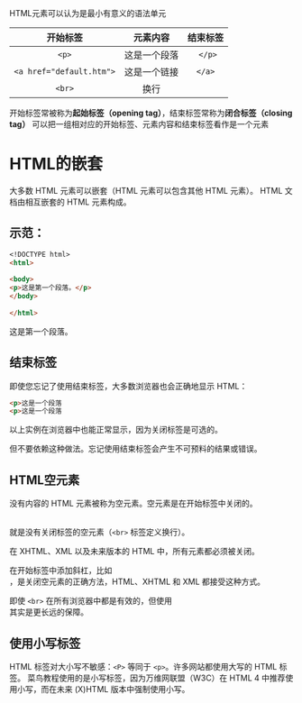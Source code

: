 HTML元素可以认为是最小有意义的语法单元

|           开始标签           |  元素内容  |  结束标签   |
| :----------------------: | :----: | :-----: |
|          `<p>`           | 这是一个段落 | ` </p>` |
| `<a href="default.htm">` | 这是一个链接 | `</a>`  |
|          `<br>`          |   换行   |         |

开始标签常被称为**起始标签（opening tag）**，结束标签常称为**闭合标签（closing tag）**
可以把一组相对应的开始标签、元素内容和结束标签看作是一个元素

# HTML的嵌套
大多数 HTML 元素可以嵌套（HTML 元素可以包含其他 HTML 元素）。
HTML 文档由相互嵌套的 HTML 元素构成。

## 示范：
```MarkDown
<!DOCTYPE html>  
<html>  
  
<body>  
<p>这是第一个段落。</p>  
</body>  
  
</html>
```

<!DOCTYPE html>  
<html>  
  
<body>  
<p>这是第一个段落。</p>  
</body>  
  
</html>

## 结束标签

即使您忘记了使用结束标签，大多数浏览器也会正确地显示 HTML：
```MarkDown
<p>这是一个段落  
<p>这是一个段落
```

以上实例在浏览器中也能正常显示，因为关闭标签是可选的。

但不要依赖这种做法。忘记使用结束标签会产生不可预料的结果或错误。

## HTML空元素

没有内容的 HTML 元素被称为空元素。空元素是在开始标签中关闭的。

<br> 就是没有关闭标签的空元素（`<br>` 标签定义换行）。

在 XHTML、XML 以及未来版本的 HTML 中，所有元素都必须被关闭。

在开始标签中添加斜杠，比如 <br />，是关闭空元素的正确方法，HTML、XHTML 和 XML 都接受这种方式。

即使 `<br>` 在所有浏览器中都是有效的，但使用 <br /> 其实是更长远的保障。

## 使用小写标签

HTML 标签对大小写不敏感：`<P>` 等同于 `<p>`。许多网站都使用大写的 HTML 标签。
菜鸟教程使用的是小写标签，因为万维网联盟（W3C）在 HTML 4 中推荐使用小写，而在未来 (X)HTML 版本中强制使用小写。

